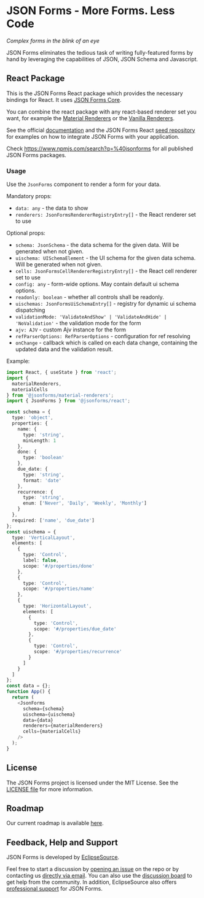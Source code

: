 # JSON Forms - More Forms. Less Code

*Complex forms in the blink of an eye*

JSON Forms eliminates the tedious task of writing fully-featured forms by hand by leveraging the capabilities of JSON, JSON Schema and Javascript.

## React Package

This is the JSON Forms React package which provides the necessary bindings for React. It uses [JSON Forms Core](https://www.npmjs.com/package/@jsonforms/core).

You can combine the react package with any react-based renderer set you want, for example the [Material Renderers](https://www.npmjs.com/package/@jsonforms/material-renderers) or the [Vanilla Renderers](https://www.npmjs.com/package/@jsonforms/vanilla-renderers).

See the official [documentation](https://jsonforms.io/) and the JSON Forms React [seed repository](https://github.com/eclipsesource/jsonforms-react-seed) for examples on how to integrate JSON Forms with your application.

Check <https://www.npmjs.com/search?q=%40jsonforms> for all published JSON Forms packages.

### Usage

Use the `JsonForms` component to render a form for your data.

Mandatory props:

* `data: any` - the data to show
* `renderers: JsonFormsRendererRegistryEntry[]` - the React renderer set to use

Optional props:

* `schema: JsonSchema` - the data schema for the given data. Will be generated when not given.
* `uischema: UISchemaElement` - the UI schema for the given data schema. Will be generated when not given.
* `cells: JsonFormsCellRendererRegistryEntry[]` - the React cell renderer set to use
* `config: any` - form-wide options. May contain default ui schema options.
* `readonly: boolean` - whether all controls shall be readonly.
* `uischemas: JsonFormsUiSchemaEntry[]` - registry for dynamic ui schema dispatching
* `validationMode: 'ValidateAndShow' | 'ValidateAndHide' | 'NoValidation'` - the validation mode for the form
* `ajv: AJV` - custom Ajv instance for the form
* `refParserOptions: RefParserOptions` - configuration for ref resolving
* `onChange` - callback which is called on each data change, containing the updated data and the validation result.

Example:

```ts
import React, { useState } from 'react';
import {
  materialRenderers,
  materialCells
} from '@jsonforms/material-renderers';
import { JsonForms } from '@jsonforms/react';

const schema = {
  type: 'object',
  properties: {
    name: {
      type: 'string',
      minLength: 1
    },
    done: {
      type: 'boolean'
    },
    due_date: {
      type: 'string',
      format: 'date'
    },
    recurrence: {
      type: 'string',
      enum: ['Never', 'Daily', 'Weekly', 'Monthly']
    }
  },
  required: ['name', 'due_date']
};
const uischema = {
  type: 'VerticalLayout',
  elements: [
    {
      type: 'Control',
      label: false,
      scope: '#/properties/done'
    },
    {
      type: 'Control',
      scope: '#/properties/name'
    },
    {
      type: 'HorizontalLayout',
      elements: [
        {
          type: 'Control',
          scope: '#/properties/due_date'
        },
        {
          type: 'Control',
          scope: '#/properties/recurrence'
        }
      ]
    }
  ]
};
const data = {};
function App() {
  return (
    <JsonForms
      schema={schema}
      uischema={uischema}
      data={data}
      renderers={materialRenderers}
      cells={materialCells}
    />
  );
}
```

## License

The JSON Forms project is licensed under the MIT License. See the [LICENSE file](https://github.com/eclipsesource/jsonforms/blob/master/LICENSE) for more information.

## Roadmap

Our current roadmap is available [here](https://github.com/eclipsesource/jsonforms/blob/master/ROADMAP.md).

## Feedback, Help and Support

JSON Forms is developed by [EclipseSource](https://eclipsesource.com).

Feel free to start a discussion by [opening an issue](https://github.com/eclipsesource/jsonforms/issues/new/choose) on the repo
or by contacting us [directly via email](mailto:jsonforms@eclipsesource.com?subject=JSON%20Forms).
You can also use the [discussion board](https://spectrum.chat/jsonforms) to get help from the community.
In addition, EclipseSource also offers [professional support](https://jsonforms.io/support) for JSON Forms.
